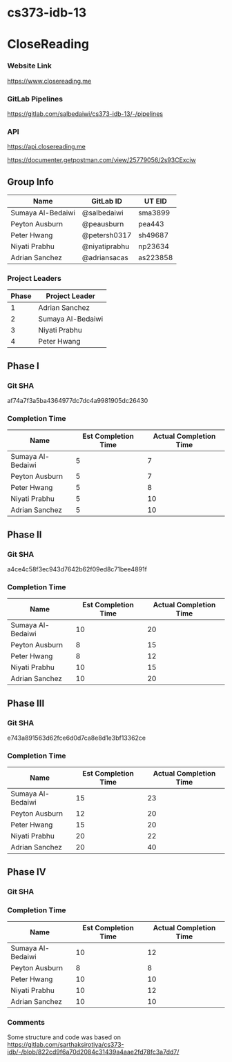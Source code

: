 # cs373-idb-13



# CloseReading

### Website Link
https://www.closereading.me

### GitLab Pipelines
https://gitlab.com/salbedaiwi/cs373-idb-13/-/pipelines

### API
https://api.closereading.me

https://documenter.getpostman.com/view/25779056/2s93CExciw

## Group Info
| Name              | GitLab ID     | UT EID   |
|-------------------|---------------|----------|
| Sumaya Al-Bedaiwi | @salbedaiwi   | sma3899  |
| Peyton Ausburn    | @peausburn    | pea443   |
| Peter Hwang       | @petersh0317  | sh49687  |
| Niyati Prabhu     | @niyatiprabhu | np23634  |
| Adrian Sanchez    | @adriansacas  | as223858 |

### Project Leaders
| Phase | Project Leader    |
|-------|-------------------|
| 1     | Adrian Sanchez    |
| 2     | Sumaya Al-Bedaiwi |
| 3     | Niyati Prabhu     |
| 4     | Peter Hwang       |

## Phase I

### Git SHA
af74a7f3a5ba4364977dc7dc4a9981905dc26430

### Completion Time
| Name              | Est Completion Time | Actual Completion Time |
|-------------------|---------------------|------------------------|
| Sumaya Al-Bedaiwi | 5                   | 7                      |
| Peyton Ausburn    | 5                   | 7                      |
| Peter Hwang       | 5                   | 8                      |
| Niyati Prabhu     | 5                   | 10                     |
| Adrian Sanchez    | 5                   | 10                     |

## Phase II

### Git SHA
a4ce4c58f3ec943d7642b62f09ed8c71bee4891f

### Completion Time
| Name              | Est Completion Time | Actual Completion Time |
|-------------------|---------------------|------------------------|
| Sumaya Al-Bedaiwi | 10                  | 20                     |
| Peyton Ausburn    | 8                   | 15                     |
| Peter Hwang       | 8                   | 12                     |
| Niyati Prabhu     | 10                  | 15                     |
| Adrian Sanchez    | 10                  | 20                     |

## Phase III

### Git SHA
e743a891563d62fce6d0d7ca8e8d1e3bf13362ce

### Completion Time
| Name              | Est Completion Time | Actual Completion Time |
|-------------------|---------------------|------------------------|
| Sumaya Al-Bedaiwi | 15                  | 23                     |
| Peyton Ausburn    | 12                  | 20                     |
| Peter Hwang       | 15                  | 20                     |
| Niyati Prabhu     | 20                  | 22                     |
| Adrian Sanchez    | 20                  | 40                     |

## Phase IV

### Git SHA

### Completion Time
| Name              | Est Completion Time | Actual Completion Time |
|-------------------|---------------------|------------------------|
| Sumaya Al-Bedaiwi | 10                  | 12                     |
| Peyton Ausburn    | 8                   | 8                      |
| Peter Hwang       | 10                  | 10                     |
| Niyati Prabhu     | 10                  | 12                     |
| Adrian Sanchez    | 10                  | 10                     |

### Comments
Some structure and code was based on https://gitlab.com/sarthaksirotiya/cs373-idb/-/blob/822cd9f6a70d2084c31439a4aae2fd78fc3a7dd7/



